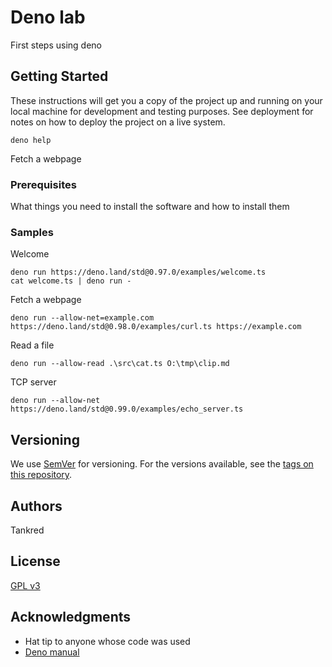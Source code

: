 # Deno lab

First steps using deno

## Getting Started

These instructions will get you a copy of the project up and running on your local machine for development and testing purposes. See deployment for notes on how to deploy the project on a live system.
```
deno help
```

Fetch a webpage

### Prerequisites

What things you need to install the software and how to install them

### Samples 

Welcome
```
deno run https://deno.land/std@0.97.0/examples/welcome.ts
cat welcome.ts | deno run -
```

Fetch a webpage
```
deno run --allow-net=example.com https://deno.land/std@0.98.0/examples/curl.ts https://example.com
```

Read a file
```
deno run --allow-read .\src\cat.ts O:\tmp\clip.md
```

TCP server
```
deno run --allow-net https://deno.land/std@0.99.0/examples/echo_server.ts
```

## Versioning

We use [SemVer](http://semver.org/) for versioning. For the versions available, see the [tags on this repository](https://github.com/tankred/deno-lab/tags).

## Authors

Tankred

## License

[GPL v3](GPL_license.txt)

## Acknowledgments

* Hat tip to anyone whose code was used
* [Deno manual](https://deno.land/manual/getting_started/first_steps)
